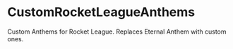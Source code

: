 # CustomRocketLeagueAnthems
Custom Anthems for Rocket League. Replaces Eternal Anthem with custom ones.
